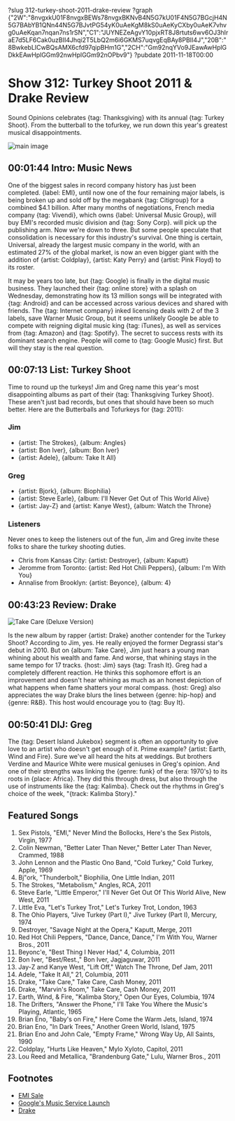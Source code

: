 ?slug 312-turkey-shoot-2011-drake-review
?graph {"2W":"8nvgxkU01F8nvgxBEWs78nvgxBKNvB4N5G7kU01F4N5G7BGcjH4N5G7BAbYB1QNn44N5G7BJvtPG54yK0uAeKgM8kS0uAeKyCXby0uAeK7vhvg0uAeKqan7nqan7ns1rSN","C1":"JUYNEZeAgvY10pjxRT8J8rtuts6wv6OJ3hIraE7d5LF6Cak0uzBII4Jhqi2T5LbQ2m6i6GKMS7uqvgEqBAy8PBII4J","20B":"8BwkebLICwBQsAMX6cfd97qipBHm1G","2CH":"Gm92nqYVo9JEawAwHplGDkkEAwHplGGm92nwHplGGm92nOPbv9"}
?pubdate 2011-11-18T00:00
# Show 312: Turkey Shoot 2011 & Drake Review
Sound Opinions celebrates {tag: Thanksgiving} with its annual {tag: Turkey Shoot}. From the butterball to the tofurkey, we run down this year's greatest musical disappointments.

![main image](https://static.soundopinions.org/images/turkeyshoot.jpg)


## 00:01:44 Intro: Music News
One of the biggest sales in record company history has just been completed. {label: EMI}, until now one of the four remaining major labels, is being broken up and sold off by the megabank {tag: Citigroup} for a combined $4.1 billion. After many months of negotiations, French media company {tag: Vivendi}, which owns {label: Universal Music Group}, will buy EMI's recorded music division and {tag: Sony Corp}. will pick up the publishing arm. Now we're down to three. But some people speculate that consolidation is necessary for this industry's survival. One thing is certain, Universal, already the largest music company in the world, with an estimated 27% of the global market, is now an even bigger giant with the addition of {artist: Coldplay}, {artist: Katy Perry} and {artist: Pink Floyd} to its roster. 

It may be years too late, but {tag: Google} is finally in the digital music business. They launched their {tag: online store} with a splash on Wednesday, demonstrating how its 13 million songs will be integrated with {tag: Android} and can be accessed across various devices and shared with friends. The {tag: Internet company} inked licensing deals with 2 of the 3 labels, save Warner Music Group, but it seems unlikely Google be able to compete with reigning digital music king {tag: iTunes}, as well as services from {tag: Amazon} and {tag: Spotify}. The secret to success rests with its dominant search engine. People will come to {tag: Google Music} first. But will they stay is the real question.

## 00:07:13 List: Turkey Shoot
Time to round up the turkeys! Jim and Greg name this year's most disappointing albums as part of their {tag: Thanksgiving Turkey Shoot}. These aren't just bad records, but ones that should have been so much better. Here are the Butterballs and Tofurkeys for {tag: 2011}:

### Jim
- {artist: The Strokes}, {album: Angles}
- {artist: Bon Iver}, {album: Bon Iver}
- {artist: Adele}, {album: Take It All}

### Greg
- {artist: Bjork}, {album: Biophilia}
- {artist: Steve Earle}, {album: I'll Never Get Out of This World Alive}
- {artist: Jay-Z} and {artist: Kanye West}, {album: Watch the Throne}

### Listeners
Never ones to keep the listeners out of the fun, Jim and Greg invite these folks to share the turkey shooting duties.

- Chris from Kansas City: {artist: Destroyer}, {album: Kaputt}
- Jeromme from Toronto: {artist: Red Hot Chili Peppers}, {album: I'm With You}
- Annalise from Brooklyn: {artist: Beyonce}, {album: 4}

## 00:43:23 Review: Drake 
![Take Care (Deluxe Version)](https://static.soundopinions.org/assets/312/20B0.jpg)

Is the new album by rapper {artist: Drake} another contender for the Turkey Shoot? According to Jim, yes. He really enjoyed the former Degrassi star's debut in 2010. But on {album: Take Care}, Jim just hears a young man whining about his wealth and fame. And worse, that whining stays in the same tempo for 17 tracks. {host: Jim} says {tag: Trash It}. Greg had a completely different reaction. He thinks this sophomore effort is an improvement and doesn't hear whining as much as an honest depiction of what happens when fame shatters your moral compass. {host: Greg} also appreciates the way Drake blurs the lines between {genre: hip-hop} and {genre: R&B}. This host would encourage you to {tag: Buy It}.

## 00:50:41 DIJ: Greg
The {tag: Desert Island Jukebox} segment is often an opportunity to give love to an artist who doesn't get enough of it. Prime example? {artist: Earth, Wind and Fire}. Sure we've all heard the hits at weddings. But brothers Verdine and Maurice White were musical geniuses in Greg's opinion. And one of their strengths was linking the {genre: funk} of the {era: 1970's} to its roots in {place: Africa}. They did this through dress, but also through the use of instruments like the {tag: Kalimba}. Check out the rhythms in Greg's choice of the week, "{track: Kalimba Story}." 


## Featured Songs
1. Sex Pistols, "EMI," Never Mind the Bollocks, Here's the Sex Pistols, Virgin, 1977
2. Colin Newman, "Better Later Than Never," Better Later Than Never, Crammed, 1988
3. John Lennon and the Plastic Ono Band, "Cold Turkey," Cold Turkey, Apple, 1969
4. Bj"ork, "Thunderbolt," Biophilia, One Little Indian, 2011
5. The Strokes, "Metabolism," Angles, RCA, 2011
6. Steve Earle, "Little Emperor," I'll Never Get Out Of This World Alive, New West, 2011
7. Little Eva, "Let's Turkey Trot," Let's Turkey Trot, London, 1963
8. The Ohio Players, "Jive Turkey (Part I)," Jive Turkey (Part I), Mercury, 1974
9. Destroyer, "Savage Night at the Opera," Kaputt, Merge, 2011
10. Red Hot Chili Peppers, "Dance, Dance, Dance," I'm With You, Warner Bros., 2011
11. Beyonc'e, "Best Thing I Never Had," 4, Columbia, 2011
12. Bon Iver, "Best/Rest.," Bon Iver, Jagjaguwar, 2011
13. Jay-Z and Kanye West, "Lift Off," Watch The Throne, Def Jam, 2011
14. Adele, "Take It All," 21, Columbia, 2011
15. Drake, "Take Care," Take Care, Cash Money, 2011
16. Drake, "Marvin's Room," Take Care, Cash Money, 2011
17. Earth, Wind, & Fire, "Kalimba Story," Open Our Eyes, Columbia, 1974
18. The Drifters, "Answer the Phone," I'll Take You Where the Music's Playing, Atlantic, 1965
19. Brian Eno, "Baby's on Fire," Here Come the Warm Jets, Island, 1974
20. Brian Eno, "In Dark Trees," Another Green World, Island, 1975
21. Brian Eno and John Cale, "Empty Frame," Wrong Way Up, All Saints, 1990
22. Coldplay, "Hurts Like Heaven," Mylo Xyloto, Capitol, 2011
23. Lou Reed and Metallica, "Brandenburg Gate," Lulu, Warner Bros., 2011

## Footnotes
- [EMI Sale](http://articles.latimes.com/2011/nov/12/business/la-fi-ct-emi-sold-20111112-68)
- [Google's Music Service Launch](http://www.reuters.com/article/2011/11/17/us-google-music-idUSTRE7AF29D20111117)
- [Drake](http://www.drizzydrake.org/)
